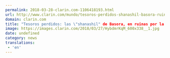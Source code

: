 ```yaml
---
permalink: 2018-03-28-clarin.com-1106418193.html
url: http://www.clarin.com/mundo/tesoros-perdidos-shanashil-basora-ruinas-desidia_0_B1ptjMF5M.html
domain: clarin.com
title: "Tesoros perdidos: las \"shanashil" de Basora, en ruinas por la desidia"
image: https://images.clarin.com/2018/03/27/HybdmrKqM_600x338__1.jpg
date: undefined
category: news
translations: 
 - 'en'
---
```


